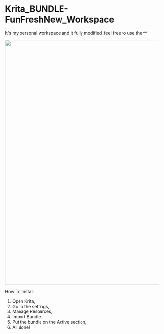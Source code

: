 # Krita_BUNDLE-FunFreshNew_Workspace

It's my personal workspace and it fully modified, feel free to use the ^^

<img src="https://github.com/FunFreshNew/Krita_BUNDLE-FunFreshNew_Workspace/blob/main/image_2020-12-26_104545.png" width="800px" height="auto">

How To Install

1. Open Krita,
2. Go to the settings,
3. Manage Resources,
4. Import Bundle,
5. Put the bundle on the Active section,
6. All done!
